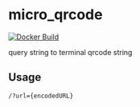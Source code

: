 # micro_qrcode

[![Docker Build](https://github.com/8128-33550336/micro_qrcode/actions/workflows/build.yml/badge.svg?event=push)](https://github.com/8128-33550336/micro_qrcode/actions/workflows/build.yml)

query string to terminal qrcode string  

## Usage
`/?url={encodedURL}`

